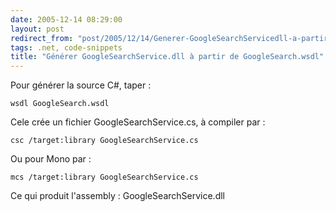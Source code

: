 ```yaml
---
date: 2005-12-14 08:29:00
layout: post
redirect_from: "post/2005/12/14/Generer-GoogleSearchServicedll-a-partir-de-GoogleSearchwsdl"
tags: .net, code-snippets
title: "Générer GoogleSearchService.dll à partir de GoogleSearch.wsdl"
---
```


Pour générer la source C#, taper :

```
wsdl GoogleSearch.wsdl
```

Cele crée un fichier GoogleSearchService.cs, à compiler par :

```
csc /target:library GoogleSearchService.cs
```

Ou pour Mono par :

```
mcs /target:library GoogleSearchService.cs
```

Ce qui produit l'assembly : GoogleSearchService.dll
